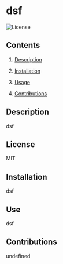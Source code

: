 # dsf #

  ![License](https://img.shields.io/badge/License-MIT-blue.svg)

  ## Contents ##

  1. [Description](#description)


  3. [Installation](#installation)

  4. [Usage](#usage)

  5. [Contributions](#contributions)

  ## Description ##

  dsf

  ## License ##
  MIT

  ## Installation ##
  dsf

  ## Use ##
  dsf

  ## Contributions ##
  undefined

